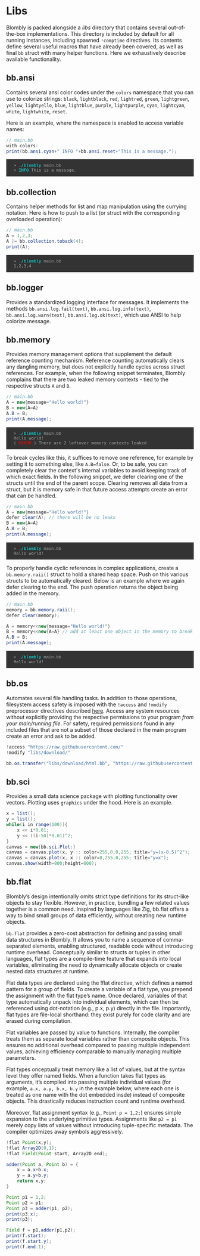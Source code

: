 # Libs
Blombly is packed alongside a *libs* directory that contains several out-of-the-box implementations.
This directory is included by default for all running instances, including spawned `!comptime` directives.
Its contents define several useful macros that have already been covered, as well as final `bb` struct
with many helper functions. Here we exhaustively describe available functionality.

## bb.ansi

Contains several ansi color codes under the `colors` namespace that you can use to colorize strings:
`black`, `lightblack`, `red`, `lightred`, `green`, `lightgreen`, `yellow`, `lightyello`, `blue`, `lightblue`, `purple`, `lightpurple`, `cyan`, `lightcyan`, `white`, `lightwhite`, `reset`.

Here is an example, where the namespace is enabled to access variable names:

```java
// main.bb
with colors:
print(bb.ansi.cyan+" INFO "+bb.ansi.reset+"This is a message.");
```


<pre style="font-size: 80%;background-color: #333; color: #AAA; padding: 10px 20px; overflow-x: auto;">
> <span style="color: cyan;">./blombly</span> main.bb
> <span style="color: cyan;">INFO</span> This is a message.
</pre>

## bb.collection

Contains helper methods for list and map manipulation using the currying notation. 
Here is how to push to a list (or struct with the corresponding overloaded operation):

```java
// main.bb
A = 1,2,3;
A |= bb.collection.toback(4);
print(A);
```

<pre style="font-size: 80%;background-color: #333; color: #AAA; padding: 10px 20px;">
> <span style="color: cyan;">./blombly</span> main.bb
1,2,3,4
</pre>

## bb.logger

Provides a standardized logging interface for messages. It implements the methods `bb.ansi.log.fail(text)`,
`bb.ansi.log.info(text)`, `bb.ansi.log.warn(text)`, `bb.ansi.log.ok(text)`, which use ANSI to help colorize
message. 

## bb.memory

Provides memory management options that supplement the default reference counting mechanism.
Reference counting automatically clears any dangling memory, but does not explicitly handle
cycles across struct references. For example, when the following snippet terminates, Blombly
complains that there are two leaked memory contexts - tied to the respective structs `A` and `B`.

```java
// main.bb
A = new{message="Hello world!"}
B = new{A=A}
A.B = B;
print(A.message);
```

<pre style="font-size: 80%;background-color: #333; color: #AAA; padding: 10px 20px; overflow-x: auto;">
> <span style="color: cyan;">./blombly</span> main.bb
Hello world!
(<span style="color: red;"> ERROR </span>) There are 2 leftover memory contexts leaked
</pre>


To break cycles like this, it suffices to remove one reference, for example by setting it
to something else, like `A.B=false`. Or, to be safe, you can completely clear the context's
internal variables to avoid keeping track of which exact fields. In the following snippet,
we defer clearing one of the structs until the end of the parent scope. Clearing
removes all data from a struct, but it is memory safe in that future access attempts create
an error that can be handled.

```java
// main.bb
A = new{message="Hello world!"}
defer clear(A); // there will be no leaks
B = new{A=A}
A.B = B;
print(A.message);
```

<pre style="font-size: 80%;background-color: #333; color: #AAA; padding: 10px 20px;">
> <span style="color: cyan;">./blombly</span> main.bb
Hello world!
</pre>


To properly handle cyclic references in complex applications, create a
`bb.memory.raii()` struct to hold a shared heap space. Push on this various structs
to be automatically cleared. Below is an example where we
again defer clearing to the end. The push operation returns the object
being added in the memory.

```java
// main.bb
memory = bb.memory.raii();
defer clear(memory);

A = memory<<new{message="Hello world!"}
B = memory<<new{A=A} // add at least one object in the memory to break the cyclic reference.
A.B = B;
print(A.message);
```

<pre style="font-size: 80%;background-color: #333; color: #AAA; padding: 10px 20px;">
> <span style="color: cyan;">./blombly</span> main.bb
Hello world!
</pre>

## bb.os

Automates several file handling tasks. In addition to those operations,
filesystem access safety is imposed with the `!access` and `!modify` preprocessor
directives described [here](../basics/io.md). Access any system resources without explicitly
providing the respective permissions to your program *from your main/running file*.
For safety, required permissions found in any included files that are not a subset of those
declared in the main program create an error and ask to be added.


```java
!access "https://raw.githubusercontent.com/"
!modify "libs/download/"

bb.os.transfer("libs/download/html.bb", "https://raw.githubusercontent.com/maniospas/Blombly/refs/heads/main/libs/html.bb");
```

## bb.sci

Provides a small data science package with plotting functionality over vectors.
Plotting uses `graphics` under the hood. Here is an example.

```java
x = list();
y = list();
while(i in range(100)){
    x << i*0.01;
    y << ((i-50)*0.01)^2;
}
canvas = new{bb.sci.Plot:}
canvas = canvas.plot(x, y :: color=255,0,0,255; title="y=(x-0.5)^2");
canvas = canvas.plot(x, x :: color=0,255,0,255; title="y=x");
canvas.show(width=800;height=600);
```

## bb.flat

Blombly’s design intentionally omits strict type definitions for its struct-like 
objects to stay flexible. However, in practice, bundling a few related values together 
is a common need. Inspired by languages like Zig, bb.flat offers a way to bind small 
groups of data efficiently, without creating new runtime objects.

`bb.flat` provides a zero-cost abstraction for defining and passing 
small data structures in Blombly. It allows you to name a sequence 
of comma-separated elements, enabling structured, readable code without 
introducing runtime overhead. Conceptually similar to structs or tuples 
in other languages, flat types are a compile-time feature that expands 
into local variables, eliminating the need to dynamically allocate objects
 or create nested data structures at runtime.

Flat data types are declared using the !flat directive, which defines a 
named pattern for a group of fields. To create a variable of a flat type, 
you prepend the assignment with the flat type’s name. Once declared, 
variables of that type automatically unpack into individual elements, 
which can then be referenced using dot-notation (e.g., p.x, p.y) directly 
in the file. Importantly, flat types are file-local shorthand: they exist 
purely for code clarity and are erased during compilation.

Flat variables are passed by value to functions. Internally, the compiler treats 
them as separate local variables rather than composite objects. This ensures no 
additional overhead compared to passing multiple independent values, achieving 
efficiency comparable to manually managing multiple parameters.

Flat types onceptually treat memory like a list of values, but at the syntax 
level they offer named fields. When a function takes flat types as arguments, 
it’s compiled into passing multiple individual values (for example, 
`a.x, a.y, b.x, b.y` in the example below, where each one is treated as one name
with the dot embedded insde) instead of composite objects. 
This drastically reduces instruction count and runtime overhead.

Moreover, flat assignment syntax (e.g., `Point p = 1,2;`) ensures simple expansion 
to the underlying primitive types. Assignments like `p2 = p1` merely copy 
lists of values without introducing tuple-specific metadata. The compiler
optimizes away symbols aggressively.


```java
!flat Point(x,y);
!flat Array2D(0,1);
!flat Field(Point start, Array2D end);

adder(Point a, Point b) = {
    x = a.x+b.x;
    y = a.y+b.y;
    return x,y;
}

Point p1 = 1,2;
Point p2 = p1;
Point p3 = adder(p1, p2);
print(p3.x);
print(p3);

Field f = p1,adder(p1,p2);
print(f.start);
print(f.start.y);
print(f.end.1);
```
